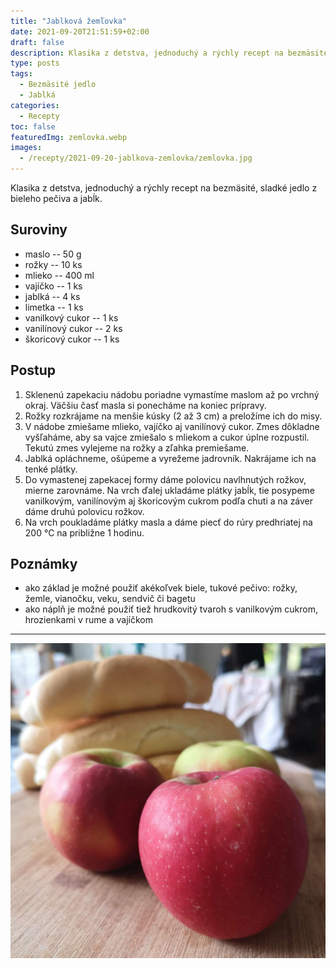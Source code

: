 ```yaml
---
title: "Jablková žemľovka"
date: 2021-09-20T21:51:59+02:00
draft: false
description: Klasika z detstva, jednoduchý a rýchly recept na bezmäsité, sladké jedlo z bieleho pečiva a jabĺk.
type: posts
tags:
  - Bezmäsité jedlo
  - Jablká
categories:
  - Recepty
toc: false
featuredImg: zemlovka.webp
images:
  - /recepty/2021-09-20-jablkova-zemlovka/zemlovka.jpg
---
```


Klasika z detstva, jednoduchý a rýchly recept na bezmäsité, sladké jedlo z bieleho pečiva a jabĺk.

## Suroviny

 - maslo -- 50 g
 - rožky -- 10 ks
 - mlieko -- 400 ml
 - vajíčko -- 1 ks
 - jablká -- 4 ks
 - limetka -- 1 ks
 - vanilkový cukor -- 1 ks
 - vanilínový cukor -- 2 ks
 - škoricový cukor -- 1 ks

## Postup

1. Sklenenú zapekaciu nádobu poriadne vymastíme maslom až po vrchný okraj. Väčšiu časť masla si ponecháme na koniec prípravy.
2. Rožky rozkrájame na menšie kúsky (2 až 3 cm) a preložíme ich do misy.
3. V nádobe zmiešame mlieko, vajíčko aj vanilínový cukor. Zmes dôkladne vyšľaháme, aby sa vajce zmiešalo s mliekom a cukor úplne rozpustil. Tekutú zmes vylejeme na rožky a zľahka premiešame.
4. Jablká opláchneme, ošúpeme a vyrežeme jadrovník. Nakrájame ich na tenké plátky.
5. Do vymastenej zapekacej formy dáme polovicu navlhnutých rožkov, mierne zarovnáme. Na vrch ďalej ukladáme plátky jabĺk, tie posypeme vanilkovým, vanilínovým aj škoricovým cukrom podľa chuti a na záver dáme druhú polovicu rožkov.
6. Na vrch poukladáme plátky masla a dáme piecť do rúry predhriatej na 200 °C na približne 1 hodinu.

## Poznámky

- ako základ je možné použiť akékoľvek biele, tukové pečivo: rožky, žemle, vianočku, veku, sendvič či bagetu
- ako náplň je možné použiť tiež hrudkovitý tvaroh s vanilkovým cukrom, hrozienkami v rume a vajíčkom

---

![Jablková žemľovka](zemlovka.jpg "Jablková žemľovka (autor: zwieratko, 2021)")